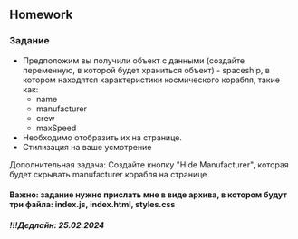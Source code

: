 ##  Homework

### Задание

- Предположим вы получили объект с данными (создайте переменную, в которой будет храниться объект) - spaceship, в котором находятся характеристики космического корабля, такие как:
  - name
  - manufacturer
  - crew
  - maxSpeed
- Необходимо отобразить их на странице.
- Стилизация на ваше усмотрение

Дополнительная задача: 
Создайте кнопку "Hide Manufacturer", которая будет скрывать manufacturer корабля на странице

#### Важно: задание нужно прислать мне в виде архива, в котором будут три файла: index.js, index.html, styles.css

##### !!!Дедлайн: 25.02.2024


